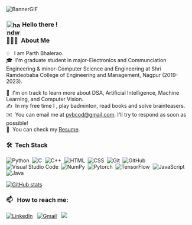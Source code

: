 ![BannerGIF](https://blogs.microsoft.com/uploads/2016/04/Invisible-revolution-GIF.gif)

### <img alt="handwavegif" src="https://user-images.githubusercontent.com/39513876/112366216-8cfe7400-8cfe-11eb-8116-7d3dbae20e97.gif" width='40' align="left"/> Hello there !

### 👨🏻‍💻 &nbsp;About Me

💡 &nbsp; I am Parth Bhalerao.\
🎓 &nbsp;I'm graduate student in major-Electronics and Communciation Engineering & minor-Computer Science and Engineering at Shri Ramdeobaba College of Engineering and Management, Nagpur (2019-2023).


🌱 &nbsp;I'm on track to learn more about DSA, Artificial Intelligence, Machine Learning, and Computer Vision.\
✍️ &nbsp;In my free time I , play badminton, read books and solve brainteasers.\
✉️ &nbsp;You can email me at pvbcod@gmail.com. I'll try to respond as soon as possible!\
📄 &nbsp;You can check my [Resume]().
### 🛠 &nbsp;Tech Stack

![Python](https://img.shields.io/badge/-Python-05122A?style=flat&logo=python)&nbsp;
![C](https://img.shields.io/badge/-C-05122A?style=flat&logo=C&logoColor=A8B9CC)&nbsp;
![C++](https://img.shields.io/badge/-C++-05122A?style=flat&logo=C%2B%2B&logoColor=00599C)&nbsp;
![HTML](https://img.shields.io/badge/-HTML-05122A?style=flat&logo=HTML5)&nbsp;
![CSS](https://img.shields.io/badge/-CSS-05122A?style=flat&logo=CSS3&logoColor=1572B6)&nbsp;
![Git](https://img.shields.io/badge/-Git-05122A?style=flat&logo=git)&nbsp;
![GitHub](https://img.shields.io/badge/-GitHub-05122A?style=flat&logo=github)&nbsp;
![Visual Studio Code](https://img.shields.io/badge/-Visual%20Studio%20Code-05122A?style=flat&logo=visual-studio-code&logoColor=007ACC)&nbsp;
![NumPy](https://img.shields.io/badge/NumPy%20-%2305122A.svg?&style=flat&logo=numpy&logoColor=white)&nbsp;
![Pytorch](https://img.shields.io/badge/Pytorch%20-%2305122A.svg?&style=flat&logo=pytorch&logoColor=white)&nbsp;
![TensorFlow](https://img.shields.io/badge/Tensorflow%20-%2305122A.svg?&style=flat&logo=tensorflow&logoColor=white)&nbsp;
![JavaScript](https://img.shields.io/badge/-JavaScript-05122A?style=flat&logo=javascript)&nbsp;
![Java](https://img.shields.io/badge/-Java-05122A?style=flat&logo=Java&logoColor=FFA518)&nbsp;

[![GitHub stats](https://github-readme-stats.vercel.app/api?username=pvbgeek)](https://github.com/pvbgeek/github-readme-stats)
### 📫 &nbsp; How to reach me:


<a href="https://www.linkedin.com/in/parthvb/"><img alt="LinkedIn" src="https://img.shields.io/badge/linkedin%20-%230077B5.svg?&style=flat&logo=linkedin&logoColor=white"/></a> &nbsp;
<a href="mailto:parthvb2505@gmail.com"><img alt="Gmail" src="https://img.shields.io/badge/Gmail-D14836?style=flat&logo=gmail&logoColor=white" /></a> &nbsp;
<a href="https://www.instagram.com/parth_vb/"><img src="https://img.shields.io/badge/-@parth_vb-E4405F?style=flat&logo=Instagram&logoColor=white"/></a> &nbsp;
